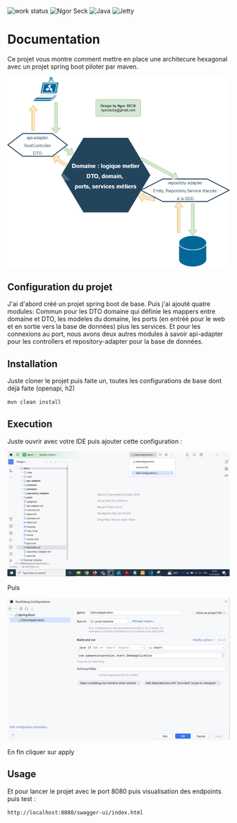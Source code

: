![work status](https://img.shields.io/badge/work-on%20progress-red.svg) 
![Ngor Seck](https://img.shields.io/badge/Ngor%20Seck-Java-green) 
![Java](https://img.shields.io/badge/Ngor%20Seck-Struts-yellowgreen)
![Jetty](https://img.shields.io/badge/Ngor%20Seck-JettyWebServer-blue)
# Documentation

Ce projet vous montre comment mettre en place une architecure hexagonal avec un projet spring boot piloter par maven.

![hexagonel.png](hexagonel.png)

## Configuration du projet

J'ai d'abord créé un projet spring boot de base. Puis j'ai ajouté quatre modules:
Commun pour les DTO
domaine qui définie les mappers entre domaine et DTO, les modeles du domaine, les ports (en entréé pour le web et en sortie vers la base de données) plus les services.
Et pour les connexions au port, nous avons deux autres modules à savoir api-adapter pour les controllers et repository-adapter pour la base de données.


## Installation

Juste cloner le projet puis faite un, toutes les configurations de base dont déjà faite (openapi, h2)

```bash
mvn clean install
```


## Execution

Juste ouvrir avec votre IDE puis ajouter cette configuration :

![img_2.png](img_2.png)

Puis 

![img.png](img.png)

En fin cliquer sur apply

## Usage

Et pour lancer le projet avec le port 8080 puis visualisation des endpoints puis test :

```bash
http://localhost:8080/swagger-ui/index.html
```

